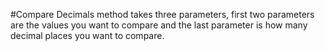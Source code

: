 #Compare Decimals
method takes three parameters, first two parameters are the values you want to compare and the last parameter is how many decimal places you want to compare. 
